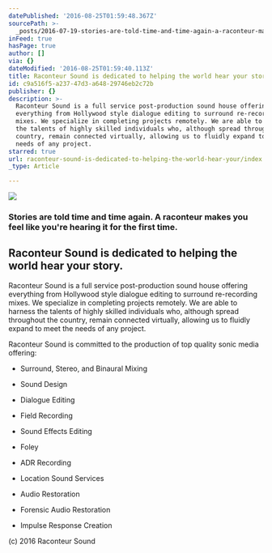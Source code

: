 ```yaml
---
datePublished: '2016-08-25T01:59:48.367Z'
sourcePath: >-
  _posts/2016-07-19-stories-are-told-time-and-time-again-a-raconteur-makes-you.md
inFeed: true
hasPage: true
author: []
via: {}
dateModified: '2016-08-25T01:59:40.113Z'
title: Raconteur Sound is dedicated to helping the world hear your story.
id: c9a516f5-a237-47d3-a648-29746eb2c72b
publisher: {}
description: >-
  Raconteur Sound is a full service post-production sound house offering
  everything from Hollywood style dialogue editing to surround re-recording
  mixes. We specialize in completing projects remotely. We are able to harness
  the talents of highly skilled individuals who, although spread throughout the
  country, remain connected virtually, allowing us to fluidly expand to meet the
  needs of any project.
starred: true
url: raconteur-sound-is-dedicated-to-helping-the-world-hear-your/index.html
_type: Article

---
```

![](https://the-grid-user-content.s3-us-west-2.amazonaws.com/aa6c5822-bf4b-483b-ae74-ed22377e87a9.png)

### Stories are told time and time again. A raconteur makes you feel like you're hearing it for the first time.

## Raconteur Sound is dedicated to helping the world hear your story.

Raconteur Sound is a full service post-production sound house offering everything from Hollywood style dialogue editing to surround re-recording mixes. We specialize in completing projects remotely. We are able to harness the talents of highly skilled individuals who, although spread throughout the country, remain connected virtually, allowing us to fluidly expand to meet the needs of any project.

Raconteur Sound is committed to the production of top quality sonic media offering:

* Surround, Stereo, and Binaural Mixing

* Sound Design

* Dialogue Editing

* Field Recording

* Sound Effects Editing

* Foley

* ADR Recording

* Location Sound Services

* Audio Restoration

* Forensic Audio Restoration

* Impulse Response Creation

(c) 2016 Raconteur Sound